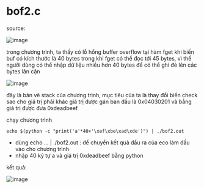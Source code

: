 # bof2.c

source:

![image](https://github.com/user-attachments/assets/503ec49a-8ed1-4b68-9291-8482a4818176)

trong chương trình, ta thấy có lỗ hổng buffer overflow tại hàm fget khi biến buf có kích thước là 40 bytes trong khi fget có thể đọc tới 45 bytes, vì thế người dùng có thể nhập dữ liệu nhiều hơn 40 bytes để có thể ghi đè lên các bytes lân cận

![image](https://github.com/user-attachments/assets/e91ee0d9-4d7a-4372-9848-636d88c38fce)

đây là bản vẽ stack của chương trình, mục tiêu của ta là thay đổi biến check sao cho giá trị phải khác giá trị được gán ban đầu là 0x04030201 và bằng giá trị được đưa 0xdeadbeef


chạy chương trình 

`echo $(python -c "print('a'*40+'\xef\xbe\xad\xde')") | ./bof2.out`
- dùng echo ... | ./bof2.out : để chuyển kết quả đầu ra của eco làm đầu vào cho chương trình
- nhập 40 ký tự a và giá trị 0xdeadbeef bằng python

kết quả:

![image](https://github.com/user-attachments/assets/854ccaab-60a2-4983-b25e-0b94dfeb7c0c)

